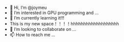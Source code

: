 - 👋 Hi, I’m @joymeu
- 👀 I’m interested in GPU programming and ...
- 🌱 I’m currently learning it!!!
- This is my new space！！！！hhhhhhhhhhhhhhhhhhh
- 💞️ I’m looking to collaborate on ...
- 📫 How to reach me ...

<!---
joymeu/joymeu is a ✨ special ✨ repository because its `README.md` (this file) appears on your GitHub profile.
You can click the Preview link to take a look at your changes.
--->
